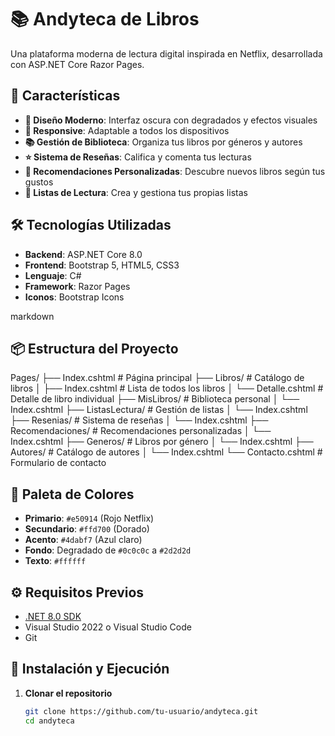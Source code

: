 # 📚 Andyteca de Libros

Una plataforma moderna de lectura digital inspirada en Netflix, desarrollada con ASP.NET Core Razor Pages.

## 🚀 Características

- **🎨 Diseño Moderno**: Interfaz oscura con degradados y efectos visuales
- **📱 Responsive**: Adaptable a todos los dispositivos  
- **📚 Gestión de Biblioteca**: Organiza tus libros por géneros y autores
- **⭐ Sistema de Reseñas**: Califica y comenta tus lecturas
- **🎯 Recomendaciones Personalizadas**: Descubre nuevos libros según tus gustos
- **📖 Listas de Lectura**: Crea y gestiona tus propias listas

## 🛠️ Tecnologías Utilizadas

- **Backend**: ASP.NET Core 8.0
- **Frontend**: Bootstrap 5, HTML5, CSS3
- **Lenguaje**: C#
- **Framework**: Razor Pages
- **Iconos**: Bootstrap Icons

markdown
## 📦 Estructura del Proyecto
Pages/
├── Index.cshtml # Página principal
├── Libros/ # Catálogo de libros
│ ├── Index.cshtml # Lista de todos los libros
│ └── Detalle.cshtml # Detalle de libro individual
├── MisLibros/ # Biblioteca personal
│ └── Index.cshtml
├── ListasLectura/ # Gestión de listas
│ └── Index.cshtml
├── Resenias/ # Sistema de reseñas
│ └── Index.cshtml
├── Recomendaciones/ # Recomendaciones personalizadas
│ └── Index.cshtml
├── Generos/ # Libros por género
│ └── Index.cshtml
├── Autores/ # Catálogo de autores
│ └── Index.cshtml
└── Contacto.cshtml # Formulario de contacto

## 🎨 Paleta de Colores

- **Primario**: `#e50914` (Rojo Netflix)
- **Secundario**: `#ffd700` (Dorado)
- **Acento**: `#4dabf7` (Azul claro)
- **Fondo**: Degradado de `#0c0c0c` a `#2d2d2d`
- **Texto**: `#ffffff`

## ⚙️ Requisitos Previos

- [.NET 8.0 SDK](https://dotnet.microsoft.com/download/dotnet/8.0)
- Visual Studio 2022 o Visual Studio Code
- Git

## 🚀 Instalación y Ejecución

1. **Clonar el repositorio**
   ```bash
   git clone https://github.com/tu-usuario/andyteca.git
   cd andyteca
